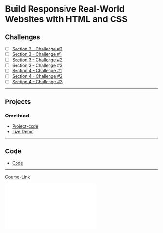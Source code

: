 # Build Responsive Real-World Websites with HTML and CSS
## Challenges
- [ ] [Section 2 – Challenge #2](./Challenges/01-Challenge/)
- [ ] [Section 3 – Challenge #1](./Challenges/02-Challenge/)
- [ ] [Section 3 – Challenge #2](./Challenges/03-Challenge/)
- [ ] [Section 3 – Challenge #3](./Challenges/04-Challenge/)
- [ ] [Section 4 – Challenge #1](./Challenges/05-Challenge/)
- [ ] [Section 4 – Challenge #2](./Challenges/06-Challenge/)
- [ ] [Section 4 – Challenge #3](./Challenges/07-Challenge/)

---
## Projects
### Omnifood
- [Project-code](./Projects/Omnifood) <br>
- [Live Demo](0mnif00d.netlify.app)
---
## Code
- [Code](Code)
---
[Course-Link](https://www.udemy.com/course/design-and-develop-a-killer-website-with-html5-and-css3)<br>

![Certificate](certificate.pdf)

